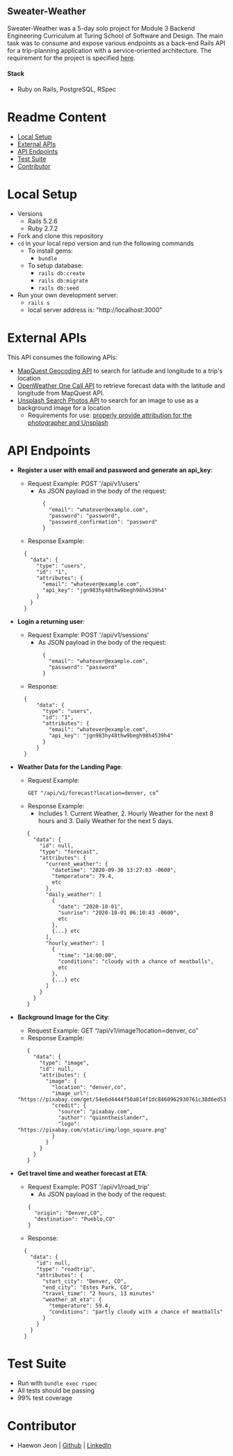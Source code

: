 ## Sweater-Weather

Sweater-Weather was a 5-day solo project for Module 3 Backend Engineering Curriculum at Turing School of Software and Design. The main task was to consume and expose various endpoints as a back-end Rails API for a trip-planning application with a service-oriented architecture. The requirement for the project is specified [here](https://backend.turing.edu/module3/projects/sweater_weather/requirements).


#### Stack
- Ruby on Rails, PostgreSQL, RSpec 


# Readme Content
- [Local Setup](#local-setup)
- [External APIs](#external-apis)
- [API Endpoints](#api-endpoints)
- [Test Suite](#test-suite)
- [Contributor](#contributor)

# Local Setup
- Versions
  - Rails 5.2.6
  - Ruby 2.7.2
- Fork and clone this repository
- `cd` in your local repo version and run the following commands
  - To install gems:
    -  `bundle`
  - To setup database:
    - `rails db:create`
    - `rails db:migrate`
    - `rails db:seed`
- Run your own development server:
  - `rails s`
  - local server address is:  "http://localhost:3000" 


# External APIs
This API consumes the following APIs:
- [MapQuest Geocoding API](https://developer.mapquest.com/documentation/geocoding-api/) to search for latitude and longitude to a trip's location 
- [OpenWeather One Call API](https://openweathermap.org/api/one-call-api) to retrieve forecast data with the latitude and longitude from MapQuest API.
- [Unsplash Search Photos API](https://unsplash.com/documentation#search-photos) to search for an image to use as a background image for a location
  - Requirements for use: [properly provide attribution for the photographer and Unsplash](https://help.unsplash.com/en/articles/2511315-guideline-attribution)



# API Endpoints
 - **Register a user with email and password and generate an api_key**: 
   - Request Example: POST '/api/v1/users'
     - As JSON payload in the body of the request:
    ```
            {
              "email": "whatever@example.com",
              "password": "password",
              "password_confirmation": "password"
            }
    ```
   - Response Example:
    ```
      {
        "data": {
          "type": "users",
          "id": "1",
          "attributes": {
            "email": "whatever@example.com",
            "api_key": "jgn983hy48thw9begh98h4539h4"
          }
        }
      }
    ```
 - **Login a returning user**: 
   - Request Example: POST '/api/v1/sessions'
     - As JSON payload in the body of the request:
    ```
            {
              "email": "whatever@example.com",
              "password": "password"
            }
    ```
   - Response:
    ```
      {
          "data": {
            "type": "users",
            "id": "1",
            "attributes": {
              "email": "whatever@example.com",
              "api_key": "jgn983hy48thw9begh98h4539h4"
            }
          }
      }
    ```
 - **Weather Data for the Landing Page**:
    - Request Example: 
      ```
      GET "/api/v1/forecast?location=denver, co”
      ```
    - Response Example: 
      - Includes 1. Current Weather, 2. Hourly Weather for the next 8 hours and 3. Daily Weather for the next 5 days. 
     ```
        {
          "data": {
            "id": null,
            "type": "forecast",
            "attributes": {
              "current_weather": {
                "datetime": "2020-09-30 13:27:03 -0600",
                "temperature": 79.4,
                etc
              },
              "daily_weather": [
                {
                  "date": "2020-10-01",
                  "sunrise": "2020-10-01 06:10:43 -0600",
                  etc
                },
                {...} etc
              ],
              "hourly_weather": [
                {
                  "time": "14:00:00",
                  "conditions": "cloudy with a chance of meatballs",
                  etc
                },
                {...} etc
              ]
            }
          }
        }
      ```
 - **Background Image for the City**: 
    - Request Example: GET  “/api/v1/image?location=denver, co”
    - Response Example:
     ```
        {
          "data": {
            "type": "image",
            "id": null,
            "attributes": {
              "image": {
                "location": "denver,co",
                "image_url": "https://pixabay.com/get/54e6d4444f50a814f1dc8460962930761c38d6ed534c704c7c2878dd954dc451_640.jpg",
                "credit": {
                  "source": "pixabay.com",
                  "author": "quinntheislander",
                  "logo": "https://pixabay.com/static/img/logo_square.png"
                }
              }
            }
          }
        }
    ```
  

    
 - **Get travel time and weather forecast at ETA**: 
    - Request Example: POST '/api/v1/road_trip'
      - As JSON payload in the body of the request:
      ```
      {
        "origin": "Denver,CO",
        "destination": "Pueblo,CO"
      }

      ```
    - Response:
    ```
      {
        "data": {
          "id": null,
          "type": "roadtrip",
          "attributes": {
            "start_city": "Denver, CO",
            "end_city": "Estes Park, CO",
            "travel_time": "2 hours, 13 minutes"
            "weather_at_eta": {
              "temperature": 59.4,
              "conditions": "partly cloudy with a chance of meatballs"
            }
          }
        }
      }
    ```
    
# Test Suite
- Run with `bundle exec rspec`
- All tests should be passing
- 99% test coverage

# Contributor
- Haewon Jeon      |  [Github](https://github.com/haewonito)   |   [LinkedIn](linkedin.com/in/haewonito)


